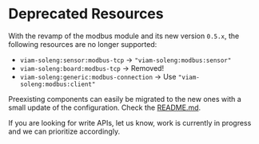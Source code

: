 # Deprecated Resources

With the revamp of the modbus module and its new version `0.5.x`, the following resources are no longer supported:

- `viam-soleng:sensor:modbus-tcp` -> `"viam-soleng:modbus:sensor"`
- `viam-soleng:board:modbus-tcp` -> Removed!
- `viam-soleng:generic:modbus-connection` -> Use `"viam-soleng:modbus:client"`

Preexisting components can easily be migrated to the new ones with a small update of the configuration. Check the [README.md](./README.md).

If you are looking for write APIs, let us know, work is currently in progress and we can prioritize accordingly.
